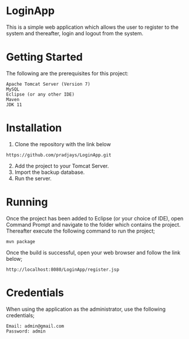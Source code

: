 # LoginApp

This is a simple web application which allows the user to register to the system and thereafter, login and logout from the system.

# Getting Started

The following are the prerequisites for this project:
```
Apache Tomcat Server (Version 7)
MySQL
Eclipse (or any other IDE)
Maven
JDK 11
```

# Installation

1. Clone the repository with the link below
```
https://github.com/pradjays/LoginApp.git
```

2. Add the project to your Tomcat Server.
3. Import the backup database.
4. Run the server.

# Running
Once the project has been added to Eclipse (or your choice of IDE), open Command Prompt and navigate to the folder which contains the project.
Thereafter execute the following command to run the project;
```
mvn package
```

Once the build is successful, open your web browser and follow the link below;
```
http://localhost:8080/LoginApp/register.jsp
```

# Credentials

When using the application as the administrator, use the following credentials;
```
Email: admin@gmail.com
Password: admin
```
